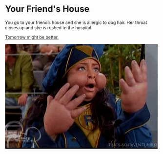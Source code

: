 # Your Friend's House

You go to your friend’s house and she is allergic to dog hair. Her throat closes up and she is rushed to the hospital.

[Tomorrow might be better.](../morning.md)

![friend](allergy.gif)